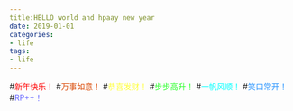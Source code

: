 ```yaml
---
title:HELLO world and hpaay new year
date: 2019-01-01
categories:
- life
tags:
- life
---
```

#<font color="#FF0000">新年快乐！</font>
#<font color="#D94600">万事如意！</font>
#<font color="#FFFF37">恭喜发财！</font>
#<font color="#28FF28">步步高升！</font>
#<font color="#00FFFF">一帆风顺！</font>
#<font color="#2894FF">笑口常开！</font>
#<font color="#6A6AFF">RP++！</font>
<!-- more -->






